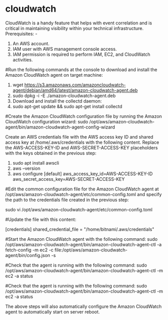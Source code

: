 # cloudwatch
CloudWatch is a handy feature that helps with event correlation and is critical in maintaining visibility within your technical infrastructure.
Prerequisites: -

1. An AWS account.
2. IAM user with AWS management console access.
3. IAM permission is required to perform IAM, EC2, and CloudWatch activities.

#Run the following commands at the console to download and install the Amazon CloudWatch agent on target machine:

1. wget https://s3.amazonaws.com/amazoncloudwatch-agent/debian/amd64/latest/amazon-cloudwatch-agent.deb
2. sudo dpkg -i -E ./amazon-cloudwatch-agent.deb
3. Download and install the collectd daemon:
4. sudo apt-get update && sudo apt-get install collectd

#Create the Amazon CloudWatch configuration file by running the Amazon CloudWatch configuration wizard:
sudo /opt/aws/amazon-cloudwatch-agent/bin/amazon-cloudwatch-agent-config-wizard

Create an AWS credentials file with the AWS access key ID and shared access key at /home/.aws/credentials with the following content. Replace the AWS-ACCESS-KEY-ID and AWS-SECRET-ACCESS-KEY placeholders with the keys obtained in the previous step:

1. sudo apt install awscli
2. aws –version
3. aws configure
[default]
  aws_access_key_id=AWS-ACCESS-KEY-ID
  aws_secret_access_key=AWS-SECRET-ACCESS-KEY
  
#Edit the common configuration file for the Amazon CloudWatch agent at /opt/aws/amazon-cloudwatch-agent/etc/common-config.toml and specify the path to the credentials file created in the previous step:

sudo vi /opt/aws/amazon-cloudwatch-agent/etc/common-config.toml

#Update the file with this content:

[credentials]
  shared_credential_file = "/home/bitnami/.aws/credentials"

#Start the Amazon CloudWatch agent with the following command:
sudo /opt/aws/amazon-cloudwatch-agent/bin/amazon-cloudwatch-agent-ctl -a fetch-config -m ec2 -c file:/opt/aws/amazon-cloudwatch-agent/bin/config.json -s

#Check that the agent is running with the following command:
sudo /opt/aws/amazon-cloudwatch-agent/bin/amazon-cloudwatch-agent-ctl -m ec2 -a status

#Check that the agent is running with the following command:
sudo /opt/aws/amazon-cloudwatch-agent/bin/amazon-cloudwatch-agent-ctl -m ec2 -a status
 
The above steps will also automatically configure the Amazon CloudWatch agent to automatically start on server reboot.
